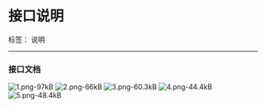 # 接口说明

标签： 说明

---

### 接口文档
![1.png-97kB][1]
![2.png-66kB][2]
![3.png-60.3kB][3]
![4.png-44.4kB][4]
![5.png-48.4kB][5]


  [1]: http://static.zybuluo.com/zhanghuanliang/pl52edamyxnvltn063fb43pk/1.png
  [2]: http://static.zybuluo.com/zhanghuanliang/9191ito303gbhnfbcy5t5tqq/2.png
  [3]: http://static.zybuluo.com/zhanghuanliang/b1c3ilenc5agp5nps9cm4y34/3.png
  [4]: http://static.zybuluo.com/zhanghuanliang/pwoehtqlzqxtjmbti5myuybu/4.png
  [5]: http://static.zybuluo.com/zhanghuanliang/4k5khytp5y5xv68d3bxg78ye/5.png